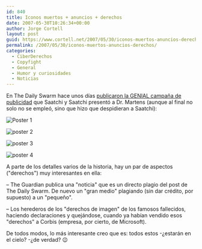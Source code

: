 ```yaml
---
id: 840
title: Iconos muertos + anuncios + derechos
date: 2007-05-30T10:26:34+00:00
author: Jorge Cortell
layout: post
guid: https://www.cortell.net/2007/05/30/iconos-muertos-anuncios-derechos/
permalink: /2007/05/30/iconos-muertos-anuncios-derechos/
categories:
  - CiberDerechos
  - Copyfight
  - General
  - Humor y curiosidades
  - Noticias
---
```

En The Daily Swarm hace unos dí­as <a target="_blank" title="The Daily Swarm" href="https://www.thedailyswarm.com/swarm/heavensgate-flogging-dead-horse/">publicaron la GENIAL campaña de publicidad</a> que Saatchi y Saatchi presentó a Dr. Martens (aunque al final no solo no se empleó, sino que hizo que despidieran a Saatchi):

![Poster 1](https://farm1.static.flickr.com/211/498277700_2bd053a1fd.jpg "Poster 1")

![poster 2](https://farm1.static.flickr.com/219/498288202_93416168a6.jpg "poster 2")

![poster 3](https://farm1.static.flickr.com/209/498288214_e816cbb4dc.jpg "poster 3")

![poster 4](https://farm1.static.flickr.com/210/498288222_522e77af8b.jpg "poster 4")

A parte de los detalles varios de la historia, hay un par de aspectos ("derechos") muy interesantes en ella:

– The Guardian publica una "noticia" que es un directo plagio del post de The Daily Swarm. De nuevo un "gran medio" plagiando (sin dar crédito, por supuesto) a un "pequeño".

– Los herederos de los "derechos de imagen" de los famosos fallecidos, haciendo declaraciones y quejándose, cuando ya habí­an vendido esos "derechos" a Corbis (empresa, por cierto, de Microsoft).

De todos modos, lo más interesante creo que es: todos estos -¿estarán en el cielo? -¿de verdad? 😉